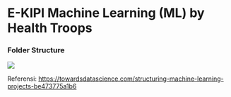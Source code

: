 # E-KIPI Machine Learning (ML) by Health Troops

### Folder Structure
<img src="./misc/folder_structure.png" />

Referensi: https://towardsdatascience.com/structuring-machine-learning-projects-be473775a1b6
